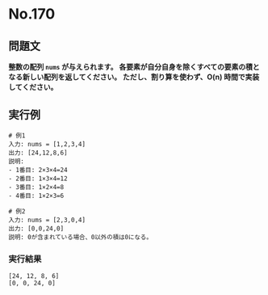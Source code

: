# No.170

## 問題文

**整数の配列 `nums` が与えられます。
各要素が自分自身を除くすべての要素の積となる新しい配列を返してください。
ただし、割り算を使わず、O(n) 時間で実装してください。**

## 実行例

```
# 例1
入力: nums = [1,2,3,4]
出力: [24,12,8,6]
説明:
- 1番目: 2×3×4=24
- 2番目: 1×3×4=12
- 3番目: 1×2×4=8
- 4番目: 1×2×3=6

# 例2
入力: nums = [2,3,0,4]
出力: [0,0,24,0]
説明: 0が含まれている場合、0以外の積は0になる。
```

### 実行結果

```
[24, 12, 8, 6]
[0, 0, 24, 0]
```

